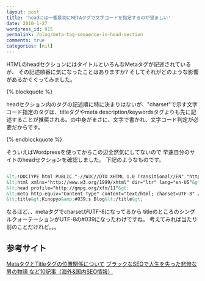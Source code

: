 ```yaml
---
layout: post
title: 'headには一番最初にMETAタグで文字コードを指定するのが望ましい'
date: 2010-1-27
wordpress_id: 915
permalink: /blog/meta-tag-sequence-in-head-section
comments: true
categories: [nil]
---
```

HTMLのheadセクションにはタイトルといろんなMetaタグが記述されているが、
その記述順番に気になったことはありますか?
そしてそれがどのような影響があるかぐぐってみました。

{% blockquote %}

headセクション内のタグの記述順に特に決まりはないが、"charset"で示す文字コード指定のタグは、titleタグやmeta description/keywordsタグよりも先に記述することが推奨される。の中身がまさに、文字で書かれ、文字コード判定が必要だからです。

{% endblockquote %}

そういえばWordpressを使ってからこの辺全然気にしてないので
早速自分のサイトのheadセクションを確認しました。
下記のようなものです。

```xml

&lt;!DOCTYPE html PUBLIC "-//W3C//DTD XHTML 1.0 Transitional//EN" "http://www.w3.org/TR/xhtml1/DTD/xhtml1-transitional.dtd"&gt;
&lt;html xmlns="http://www.w3.org/1999/xhtml" dir="ltr" lang="en-US"&gt;
&lt;head profile="http://gmpg.org/xfn/11"&gt;
&lt;meta http-equiv="Content-Type" content="text/html; charset=UTF-8" /&gt;
&lt;title&gt;Kinopyo&amp;#039;s Blog&lt;/title&gt;

```

なるほど、、metaタグでcharsetがUTF-8になってるから
titleのところのシングルクォーテーションがUTF-8の#039になったわけですね。
考えてみれば当たり前のことだけれど。。。

## 参考サイト
[MetaタグとTitleタグの位置関係について](http://www.google.com/support/forum/p/webmasters/thread?tid=43832eca33833101&amp;hl=ja)
[ブラックなSEOで人生を失った悲惨な男の物語 など10記事（海外&amp;国内SEO情報）](http://web-tan.forum.impressrd.jp/e/2010/01/08/7139)
